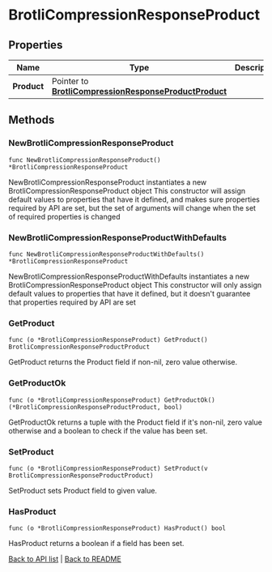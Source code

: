 # BrotliCompressionResponseProduct

## Properties

Name | Type | Description | Notes
------------ | ------------- | ------------- | -------------
**Product** | Pointer to [**BrotliCompressionResponseProductProduct**](BrotliCompressionResponseProductProduct.md) |  | [optional] 

## Methods

### NewBrotliCompressionResponseProduct

`func NewBrotliCompressionResponseProduct() *BrotliCompressionResponseProduct`

NewBrotliCompressionResponseProduct instantiates a new BrotliCompressionResponseProduct object
This constructor will assign default values to properties that have it defined,
and makes sure properties required by API are set, but the set of arguments
will change when the set of required properties is changed

### NewBrotliCompressionResponseProductWithDefaults

`func NewBrotliCompressionResponseProductWithDefaults() *BrotliCompressionResponseProduct`

NewBrotliCompressionResponseProductWithDefaults instantiates a new BrotliCompressionResponseProduct object
This constructor will only assign default values to properties that have it defined,
but it doesn't guarantee that properties required by API are set

### GetProduct

`func (o *BrotliCompressionResponseProduct) GetProduct() BrotliCompressionResponseProductProduct`

GetProduct returns the Product field if non-nil, zero value otherwise.

### GetProductOk

`func (o *BrotliCompressionResponseProduct) GetProductOk() (*BrotliCompressionResponseProductProduct, bool)`

GetProductOk returns a tuple with the Product field if it's non-nil, zero value otherwise
and a boolean to check if the value has been set.

### SetProduct

`func (o *BrotliCompressionResponseProduct) SetProduct(v BrotliCompressionResponseProductProduct)`

SetProduct sets Product field to given value.

### HasProduct

`func (o *BrotliCompressionResponseProduct) HasProduct() bool`

HasProduct returns a boolean if a field has been set.


[Back to API list](../README.md#documentation-for-api-endpoints) | [Back to README](../README.md)
